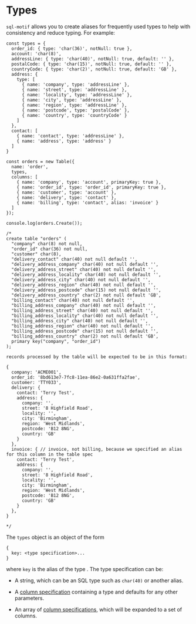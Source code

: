 # Types

`sql-motif` allows you to create aliases for frequently used types to help with consistency and reduce typing. For example:

```
const types = {
  order_id: { type: 'char(36)', notNull: true },
  account: 'char(8)',
  addressLine: { type: 'char(40)', notNull: true, default: '' },
  postalCode: { type: 'char(15)', notNull: true, default: '' },
  countryCode: { type: 'char(2)', notNull: true, default: 'GB' },
  address: {
    type: [
      { name: 'company', type: 'addressLine' },
      { name: 'street', type: 'addressLine' },
      { name: 'locality', type: 'addressLine' },
      { name: 'city', type: 'addressLine' },
      { name: 'region', type: 'addressLine' },
      { name: 'postcode', type: 'postalCode' },
      { name: 'country', type: 'countryCode' }
    ]
  },
  contact: [
    { name: 'contact', type: 'addressLine' },
    { name: 'address', type: 'address' }
  ]
}

const orders = new Table({
  name: 'order',
  types,
  columns: [
    { name: 'company', type: 'account', primaryKey: true },
    { name: 'order_id', type: 'order_id', primaryKey: true },
    { name: 'customer', type: 'account' },
    { name: 'delivery', type: 'contact' },
    { name: 'billing', type: 'contact', alias: 'invoice' }
  ]
});

console.log(orders.Create());

/*
create table "orders" (
  "company" char(8) not null,
  "order_id" char(36) not null,
  "customer" char(8),
  "delivery_contact" char(40) not null default '',
  "delivery_address_company" char(40) not null default '',
  "delivery_address_street" char(40) not null default '',
  "delivery_address_locality" char(40) not null default '',
  "delivery_address_city" char(40) not null default '',
  "delivery_address_region" char(40) not null default '',
  "delivery_address_postcode" char(15) not null default '',
  "delivery_address_country" char(2) not null default 'GB',
  "billing_contact" char(40) not null default '',
  "billing_address_company" char(40) not null default '',
  "billing_address_street" char(40) not null default '',
  "billing_address_locality" char(40) not null default '',
  "billing_address_city" char(40) not null default '',
  "billing_address_region" char(40) not null default '',
  "billing_address_postcode" char(15) not null default '',
  "billing_address_country" char(2) not null default 'GB',
  primary key("company", "order_id")
);

records processed by the table will be expected to be in this format:

{
  company: 'ACME001',
  order_id: '8bd613e7-7fc8-11ea-86e2-0a631ffa2fae',
  customer: 'TTY033',
  delivery: {
    contact: 'Terry Test',
    address: {
      company: '',
      street: '8 Highfield Road',
      locality: '',
      city: 'Birmingham',
      region: 'West Midlands',
      postcode: 'B12 8NG',
      country: 'GB'
    }
  },
  invoice: { // invoice, not billing, because we specified an alias for this column in the table spec
    contact: 'Terry Test',
    address: {
      company: '',
      street: '8 Highfield Road',
      locality: '',
      city: 'Birmingham',
      region: 'West Midlands',
      postcode: 'B12 8NG',
      country: 'GB'
    }
  },
}

*/
```

The `types` object is an object of the form

```
{
  key: <type specification>...
}
```

where `key` is the alias of the type . The type specification can be:

* A string, which can be an SQL type such as `char(40)` or another alias.

* A [column specification](./column-spec.md) containing a type and defaults for any other parameters.

* An array of [column specifications](./column-spec.md), which will be expanded to a set of columns.
